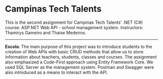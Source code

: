 # Campinas Tech Talents

This is the second assignment for Campinas Tech Talents' .NET (C#) course: ASP.NET Web API - school management system.
Instructors: Thamirys Gameiro and Thaise Medeiros.

---

**Escola**: The main purpose of this project was to introduce students to the creation of Web APIs with basic CRUD methods that allow us to store information about teachers, students, classes and courses. The assignment also emphasized a Code-First approach using Entity Framework Core. We used SQL Server as the management system. Postman and Swagger were also introduced as a means to interact with the API.
